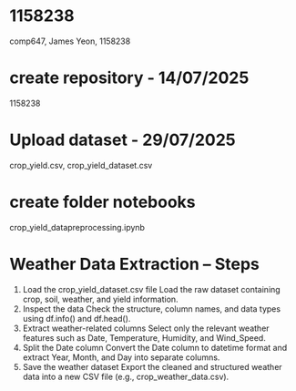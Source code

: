 # 1158238
comp647, James Yeon, 1158238

# create repository - 14/07/2025
1158238

# Upload dataset - 29/07/2025
crop_yield.csv, crop_yield_dataset.csv

# create folder notebooks
crop_yield_datapreprocessing.ipynb

# Weather Data Extraction – Steps
1. Load the crop_yield_dataset.csv file
    Load the raw dataset containing crop, soil, weather, and yield information.
2. Inspect the data
    Check the structure, column names, and data types using df.info() and df.head().
3. Extract weather-related columns
    Select only the relevant weather features such as Date, Temperature, Humidity, and Wind_Speed.
4. Split the Date column
    Convert the Date column to datetime format and extract Year, Month, and Day into separate columns.
5. Save the weather dataset
    Export the cleaned and structured weather data into a new CSV file (e.g., crop_weather_data.csv).